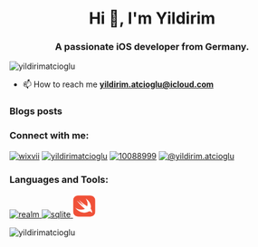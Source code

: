<h1 align="center">Hi 👋, I'm Yildirim</h1>
<h3 align="center">A passionate iOS developer from Germany.</h3>

<p align="left"> <img src="https://komarev.com/ghpvc/?username=yildirimatcioglu&label=Profile%20views&color=0e75b6&style=flat" alt="yildirimatcioglu" /> </p>

- 📫 How to reach me **yildirim.atcioglu@icloud.com**

### Blogs posts
<!-- BLOG-POST-LIST:START -->
<!-- BLOG-POST-LIST:END -->

<h3 align="left">Connect with me:</h3>
<p align="left">
<a href="https://twitter.com/wixvii" target="blank"><img align="center" src="https://cdn.jsdelivr.net/npm/simple-icons@3.0.1/icons/twitter.svg" alt="wixvii" height="30" width="40" /></a>
<a href="https://linkedin.com/in/yildirimatcioglu" target="blank"><img align="center" src="https://cdn.jsdelivr.net/npm/simple-icons@3.0.1/icons/linkedin.svg" alt="yildirimatcioglu" height="30" width="40" /></a>
<a href="https://stackoverflow.com/users/10088999" target="blank"><img align="center" src="https://cdn.jsdelivr.net/npm/simple-icons@3.0.1/icons/stackoverflow.svg" alt="10088999" height="30" width="40" /></a>
<a href="https://medium.com/@yildirim.atcioglu" target="blank"><img align="center" src="https://cdn.jsdelivr.net/npm/simple-icons@3.0.1/icons/medium.svg" alt="@yildirim.atcioglu" height="30" width="40" /></a>
</p>

<h3 align="left">Languages and Tools:</h3>
<p align="left"> <a href="https://realm.io/" target="_blank"> <img src="https://raw.githubusercontent.com/bestofjs/bestofjs-webui/8665e8c267a0215f3159df28b33c365198101df5/public/logos/realm.svg" alt="realm" width="40" height="40"/> </a> <a href="https://www.sqlite.org/" target="_blank"> <img src="https://www.vectorlogo.zone/logos/sqlite/sqlite-icon.svg" alt="sqlite" width="40" height="40"/> </a> <a href="https://developer.apple.com/swift/" target="_blank"> <img src="https://raw.githubusercontent.com/devicons/devicon/master/icons/swift/swift-original.svg" alt="swift" width="40" height="40"/> </a> </p>

<p><img align="center" src="https://github-readme-stats.vercel.app/api/top-langs?username=yildirimatcioglu&show_icons=true&locale=en&layout=compact" alt="yildirimatcioglu" /></p>
